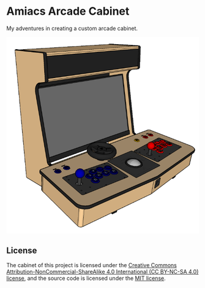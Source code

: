 # Amiacs Arcade Cabinet

My adventures in creating a custom arcade cabinet.

![SketchUp of Amiacs Arcade Cabinet](./images/Amiacs%20Arcade%20Cabinet.png)

## License

The cabinet of this project is licensed under the [Creative Commons Attribution-NonCommercial-ShareAlike 4.0 International (CC BY-NC-SA 4.0) license](https://creativecommons.org/licenses/by-sa/4.0/), and the source code is licensed under the [MIT license](http://opensource.org/licenses/mit-license.php).

